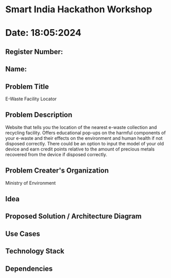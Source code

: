 # Smart India Hackathon Workshop
# Date: 18:05:2024
## Register Number:
## Name:
## Problem Title
E-Waste Facility Locator
## Problem Description
Website that tells you the location of the nearest e-waste collection and recycling facility. Offers educational pop-ups on the harmful components of your e-waste and their effects on the environment and human health if not disposed correctly. There could be an option to input the model of your old device and earn credit points relative to the amount of precious metals recovered from the device if disposed correctly.
## Problem Creater's Organization
Ministry of Environment

## Idea


## Proposed Solution / Architecture Diagram


## Use Cases


## Technology Stack


## Dependencies

